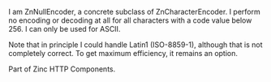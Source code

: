 I am ZnNullEncoder, a concrete subclass of ZnCharacterEncoder.I perform no encoding or decoding at all for all characters with a code value below 256.I can only be used for ASCII.Note that in principle I could handle Latin1 (ISO-8859-1), although that is not completely correct. To get maximum efficiency, it remains an option.	Part of Zinc HTTP Components.